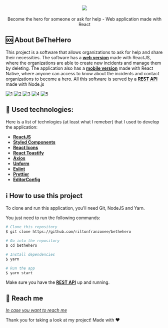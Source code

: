 
<h1 align="center">
    <img src="https://user-images.githubusercontent.com/58868651/77574616-0deb1b80-6eb1-11ea-9a2b-3cfd3297ba0d.png" />
</h1>

<p align="center">
Become the hero for someone or ask for help - Web application made with React
</p>

🆘 About BeTheHero
------------------
This project is a software that allows organizations to ask for help and share their necessities. The software has a [**web version**](https://github.com/riltonfranzonee/bethehero) made with ReactJS, where the organizations are able to create new incidents and manage them by deleting. The application also has a [**mobile version**](https://github.com/riltonfranzonee/bethehero-mobile) made with React Native, where anyone can access to know about the incidents and contact organizations to become a hero. All this software is served by a [**REST API**](https://github.com/riltonfranzonee/bethehero-api) made with Node.js

<img alt="1" src="https://user-images.githubusercontent.com/58868651/77576014-2a885300-6eb3-11ea-9597-325bcb1184a8.png">
<img alt="2" src="https://user-images.githubusercontent.com/58868651/77574312-94532d80-6eb0-11ea-82fd-f4801aed756e.png">
<img  alt="3" src="https://user-images.githubusercontent.com/58868651/77574317-95845a80-6eb0-11ea-91c7-b55d4c774a79.png">
<img alt="4" src="https://user-images.githubusercontent.com/58868651/77574321-96b58780-6eb0-11ea-9342-0385e0a08875.png">
<img alt="5" src="https://user-images.githubusercontent.com/58868651/77574327-987f4b00-6eb0-11ea-9c16-1fc760116ec3.png">

:wrench: Used technologies:
----------------------
Here is a list of technlogies (at least what I remeber) that I used to develop the application:

- [**ReactJS**](https://reactjs.org/)
- [**Styled Components**](https://styled-components.com/)
- [**React Icons**](https://react-icons.netlify.com/#/)
- [**React Toastify**](https://github.com/fkhadra/react-toastify)
- [**Axios**](https://github.com/axios/axios)
- [**Unform**](https://unform.dev/)
- [**Eslint**](https://eslint.org/)
- [**Prettier**](https://prettier.io/)
- [**EditorConfig**](https://editorconfig.org/)

## :information_source: How to use this project
To clone and run this application, you'll need Git, NodeJS and Yarn.

You just need to run the following commands:

```bash
# Clone this repository
$ git clone https://github.com/riltonfranzonee/bethehero

# Go into the repository
$ cd bethehero

# Install dependencies
$ yarn

# Run the app
$ yarn start
```

Make sure you have the [**REST API**](https://github.com/riltonfranzonee/bethehero-api) up and running.


:speech_balloon: Reach me
----------

[*In case you want to reach me*](https://www.linkedin.com/in/rilton-franzone-b975a7198/)



Thank you for taking a look at my project! Made with ♥
